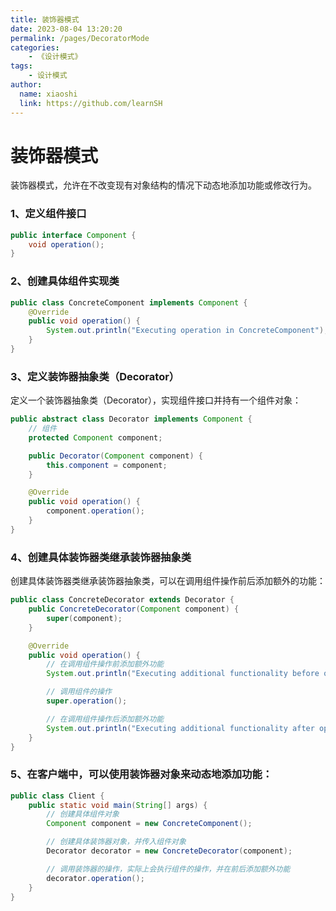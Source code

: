 ```yaml
---
title: 装饰器模式
date: 2023-08-04 13:20:20
permalink: /pages/DecoratorMode
categories:
    - 《设计模式》
tags:
    - 设计模式
author:
  name: xiaoshi
  link: https://github.com/learnSH
---
```


# 装饰器模式
装饰器模式，允许在不改变现有对象结构的情况下动态地添加功能或修改行为。

### 1、定义组件接口

```java
public interface Component {
    void operation();
}
```

### 2、创建具体组件实现类
```java
public class ConcreteComponent implements Component {
    @Override
    public void operation() {
        System.out.println("Executing operation in ConcreteComponent");
    }
}
```

### 3、定义装饰器抽象类（Decorator）
定义一个装饰器抽象类（Decorator），实现组件接口并持有一个组件对象：
```java
public abstract class Decorator implements Component {
    // 组件
    protected Component component;

    public Decorator(Component component) {
        this.component = component;
    }

    @Override
    public void operation() {
        component.operation();
    }
}
```

### 4、创建具体装饰器类继承装饰器抽象类
创建具体装饰器类继承装饰器抽象类，可以在调用组件操作前后添加额外的功能：
```java
public class ConcreteDecorator extends Decorator {
    public ConcreteDecorator(Component component) {
        super(component);
    }

    @Override
    public void operation() {
        // 在调用组件操作前添加额外功能
        System.out.println("Executing additional functionality before operation");

        // 调用组件的操作
        super.operation();

        // 在调用组件操作后添加额外功能
        System.out.println("Executing additional functionality after operation");
    }
}
```

### 5、在客户端中，可以使用装饰器对象来动态地添加功能：
```java
public class Client {
    public static void main(String[] args) {
        // 创建具体组件对象
        Component component = new ConcreteComponent();

        // 创建具体装饰器对象，并传入组件对象
        Decorator decorator = new ConcreteDecorator(component);

        // 调用装饰器的操作，实际上会执行组件的操作，并在前后添加额外功能
        decorator.operation();
    }
}   
```